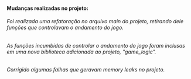 #### Mudanças realizadas no projeto:

###### Foi realizada uma refatoração no arquivo main do projeto, retirando dele funções que controlavam o andamento do jogo.
###### As funções incumbidas de controlar o andamento do jogo foram inclusas em uma nova biblioteca adicionada ao projeto, "game_logic". 
###### Corrigido algumas falhas que geravam memory leaks no projeto.


